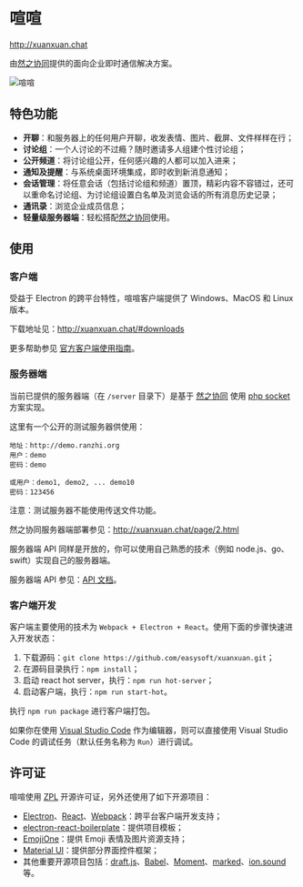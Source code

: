 # 喧喧

http://xuanxuan.chat

由[然之协同](http://ranzhico.com)提供的面向企业即时通信解决方案。

![喧喧](https://raw.githubusercontent.com/easysoft/xuanxuan/master/doc/img/preview.png)

## 特色功能

* **开聊**：和服务器上的任何用户开聊，收发表情、图片、截屏、文件样样在行；
* **讨论组**：一个人讨论的不过瘾？随时邀请多人组建个性讨论组；
* **公开频道**：将讨论组公开，任何感兴趣的人都可以加入进来；
* **通知及提醒**：与系统桌面环境集成，即时收到新消息通知；
* **会话管理**：将任意会话（包括讨论组和频道）置顶，精彩内容不容错过，还可以重命名讨论组、为讨论组设置白名单及浏览会话的所有消息历史记录；
* **通讯录**：浏览企业成员信息；
* **轻量级服务器端**：轻松搭配[然之协同](http://ranzhico.com)使用。

## 使用

### 客户端

受益于 Electron 的跨平台特性，喧喧客户端提供了 Windows、MacOS 和 Linux 版本。

下载地址见：http://xuanxuan.chat/#downloads

更多帮助参见 [官方客户端使用指南](http://xuanxuan.chat/page/1.html)。

### 服务器端

当前已提供的服务器端（在 `/server` 目录下）是基于 [然之协同](https://github.com/easysoft/rangerteam) 使用 [php socket](http://php.net/manual/en/book.sockets.php) 方案实现。

这里有一个公开的测试服务器供使用：

```
地址：http://demo.ranzhi.org
用户：demo
密码：demo

或用户：demo1, demo2, ... demo10
密码：123456
```

注意：测试服务器不能使用传送文件功能。

然之协同服务器端部署参见：http://xuanxuan.chat/page/2.html

服务器端 API 同样是开放的，你可以使用自己熟悉的技术（例如 node.js、go、swift）实现自己的服务器端。

服务器端 API 参见：[API 文档](http://xuanxuan.chat/page/3.html)。

### 客户端开发

客户端主要使用的技术为 `Webpack + Electron + React`。使用下面的步骤快速进入开发状态：

1. 下载源码：`git clone https://github.com/easysoft/xuanxuan.git`；
2. 在源码目录执行：`npm install`；
3. 启动 react hot server，执行：`npm run hot-server`；
4. 启动客户端，执行：`npm run start-hot`。

执行 `npm run package` 进行客户端打包。

如果你在使用 [Visual Studio Code](https://code.visualstudio.com/) 作为编辑器，则可以直接使用 Visual Studio Code 的调试任务（默认任务名称为 `Run`）进行调试。

## 许可证

喧喧使用 [ZPL](https://github.com/easysoft/xuanxuan/blob/master/LICENSE) 开源许可证，另外还使用了如下开源项目：

* [Electron](http://electron.atom.io/)、[React](https://facebook.github.io/react/)、[Webpack](https://webpack.github.io)：跨平台客户端开发支持；
* [electron-react-boilerplate](https://github.com/chentsulin/electron-react-boilerplate)：提供项目模板；
* [EmojiOne](http://emojione.com/)：提供 Emoji 表情及图片资源支持；
* [Material UI](http://www.material-ui.com/)：提供部分界面控件框架；
* 其他重要开源项目包括：[draft.js](https://facebook.github.io/draft-js/)、[Babel](https://babeljs.io/)、[Moment](https://momentjs.com/)、[marked](https://github.com/chjj/marked)、[ion.sound](https://github.com/IonDen/ion.sound) 等。


